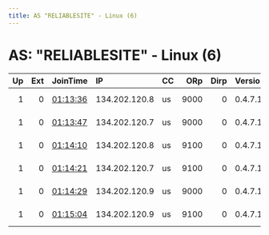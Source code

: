 ```yaml
---
title: AS "RELIABLESITE" - Linux (6)
---
```


# AS: "RELIABLESITE" - Linux (6)

|   Up |   Ext | JoinTime                                                                                              | IP            | CC   |   ORp |   Dirp | Version   | Contact                  | Nickname   |   eFamMembers |
|-----:|------:|:------------------------------------------------------------------------------------------------------|:--------------|:-----|------:|-------:|:----------|:-------------------------|:-----------|--------------:|
|    1 |     0 | [01:13:36](https://nusenu.github.io/OrNetStats/w/relay/9FB4CBD60459ECC5210ED6FE77B15921F85DB5B4.html) | 134.202.120.8 | us   |  9000 |      0 | 0.4.7.12  | email:admin prsv.ch url: | prsv       |            86 |
|    1 |     0 | [01:13:47](https://nusenu.github.io/OrNetStats/w/relay/0EDB77FFC143111C2338DC71CF13ED1277B48E7D.html) | 134.202.120.7 | us   |  9000 |      0 | 0.4.7.12  | email:admin prsv.ch url: | prsv       |            86 |
|    1 |     0 | [01:14:10](https://nusenu.github.io/OrNetStats/w/relay/C6809C0EDAA1ECBD3203CE29F842A4A882921F71.html) | 134.202.120.8 | us   |  9100 |      0 | 0.4.7.12  | email:admin prsv.ch url: | prsv       |            86 |
|    1 |     0 | [01:14:21](https://nusenu.github.io/OrNetStats/w/relay/2E55BAC4E5326DBB75488F08775DBFE8F879D716.html) | 134.202.120.7 | us   |  9100 |      0 | 0.4.7.12  | email:admin prsv.ch url: | prsv       |            86 |
|    1 |     0 | [01:14:29](https://nusenu.github.io/OrNetStats/w/relay/688DCC57A8E46CF7E6ED874F186E2076A86A88C8.html) | 134.202.120.9 | us   |  9000 |      0 | 0.4.7.12  | email:admin prsv.ch url: | prsv       |            86 |
|    1 |     0 | [01:15:04](https://nusenu.github.io/OrNetStats/w/relay/4AA6C7CA34622238AE9DAAA9F019D2E062B21FAE.html) | 134.202.120.9 | us   |  9100 |      0 | 0.4.7.12  | email:admin prsv.ch url: | prsv       |            86 |
